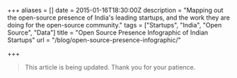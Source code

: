 +++
aliases = []
date = 2015-01-16T18:30:00Z
description = "Mapping out the open-source presence of India's leading startups, and the work they are doing for the open-source community."
tags = ["Startups", "India", "Open Source", "Data"]
title = "Open Source Presence Infographic of Indian Startups"
url = "/blog/open-source-presence-infographic/"

+++
> This article is being updated. Thank you for your patience.